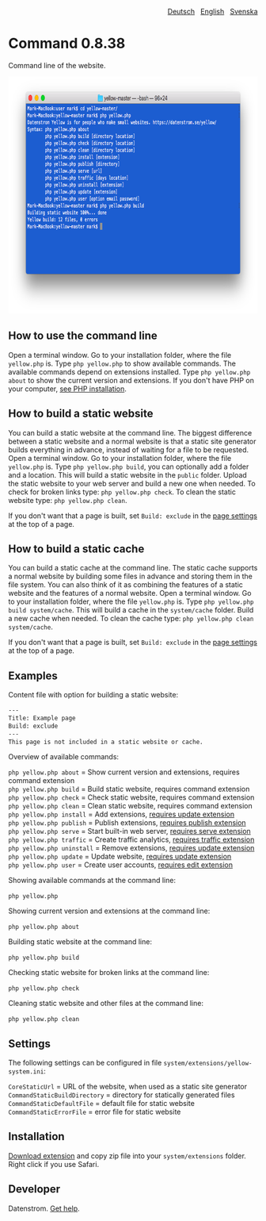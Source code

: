 <p align="right"><a href="README-de.md">Deutsch</a> &nbsp; <a href="README.md">English</a> &nbsp; <a href="README-sv.md">Svenska</a></p>

# Command 0.8.38

Command line of the website.

<p align="center"><img src="command-screenshot.png?raw=true" width="794" height="478" alt="Screenshot"></p>

## How to use the command line

Open a terminal window. Go to your installation folder, where the file `yellow.php` is. Type `php yellow.php` to show available commands. The available commands depend on extensions installed. Type `php yellow.php about` to show the current version and extensions. If you don't have PHP on your computer, [see PHP installation](https://www.php.net/manual/en/install.php).

## How to build a static website

You can build a static website at the command line. The biggest difference between a static website and a normal website is that a static site generator builds everything in advance, instead of waiting for a file to be requested. Open a terminal window. Go to your installation folder, where the file `yellow.php` is. Type `php yellow.php build`, you can optionally add a folder and a location. This will build a static website in the `public` folder. Upload the static website to your web server and build a new one when needed. To check for broken links type: `php yellow.php check`. To clean the static website type: `php yellow.php clean`.

If you don't want that a page is built, set `Build: exclude` in the [page settings](https://github.com/datenstrom/yellow-extensions/tree/master/source/core#settings-page) at the top of a page.

## How to build a static cache

You can build a static cache at the command line. The static cache supports a normal website by building some files in advance and storing them in the file system. You can also think of it as combining the features of a static website and the features of a normal website. Open a terminal window. Go to your installation folder, where the file `yellow.php` is. Type `php yellow.php build system/cache`. This will build a cache in the `system/cache` folder. Build a new cache when needed. To clean the cache type: `php yellow.php clean system/cache`.

If you don't want that a page is built, set `Build: exclude` in the [page settings](https://github.com/datenstrom/yellow-extensions/tree/master/source/core#settings-page) at the top of a page.

## Examples

Content file with option for building a static website:

    ---
    Title: Example page
    Build: exclude
    ---
    This page is not included in a static website or cache.

Overview of available commands:

`php yellow.php about` = Show current version and extensions, requires command extension  
`php yellow.php build` = Build static website, requires command extension  
`php yellow.php check` = Check static website, requires command extension  
`php yellow.php clean` = Clean static website, requires command extension  
`php yellow.php install` = Add extensions, [requires update extension](https://github.com/datenstrom/yellow-extensions/tree/master/source/update)  
`php yellow.php publish` = Publish extensions, [requires publish extension](https://github.com/datenstrom/yellow-extensions/tree/master/source/publish)  
`php yellow.php serve` = Start built-in web server, [requires serve extension](https://github.com/datenstrom/yellow-extensions/tree/master/source/serve)  
`php yellow.php traffic` = Create traffic analytics, [requires traffic extension](https://github.com/datenstrom/yellow-extensions/tree/master/source/traffic)  
`php yellow.php uninstall` = Remove extensions, [requires update extension](https://github.com/datenstrom/yellow-extensions/tree/master/source/update)  
`php yellow.php update` = Update website, [requires update extension](https://github.com/datenstrom/yellow-extensions/tree/master/source/update)  
`php yellow.php user` = Create user accounts, [requires edit extension](https://github.com/datenstrom/yellow-extensions/tree/master/source/edit)  

Showing available commands at the command line:

`php yellow.php`

Showing current version and extensions at the command line:
 
`php yellow.php about` 

Building static website at the command line:

`php yellow.php build`  

Checking static website for broken links at the command line:

`php yellow.php check`  

Cleaning static website and other files at the command line:

`php yellow.php clean`  

## Settings

The following settings can be configured in file `system/extensions/yellow-system.ini`:

`CoreStaticUrl` = URL of the website, when used as a static site generator  
`CommandStaticBuildDirectory` = directory for statically generated files  
`CommandStaticDefaultFile` = default file for static website  
`CommandStaticErrorFile` = error file for static website  

## Installation

[Download extension](https://github.com/datenstrom/yellow-extensions/raw/master/zip/command.zip) and copy zip file into your `system/extensions` folder. Right click if you use Safari.

## Developer

Datenstrom. [Get help](https://datenstrom.se/yellow/help/).
